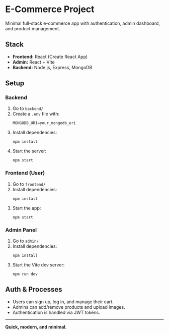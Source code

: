 # E-Commerce Project

Minimal full-stack e-commerce app with authentication, admin dashboard, and product management.

## Stack
- **Frontend:** React (Create React App)
- **Admin:** React + Vite
- **Backend:** Node.js, Express, MongoDB

## Setup

### Backend
1. Go to `backend/`
2. Create a `.env` file with:
   ```
   MONGODB_URI=your_mongodb_uri
   ```
3. Install dependencies:
   ```
   npm install
   ```
4. Start the server:
   ```
   npm start
   ```

### Frontend (User)
1. Go to `frontend/`
2. Install dependencies:
   ```
   npm install
   ```
3. Start the app:
   ```
   npm start
   ```

### Admin Panel
1. Go to `admin/`
2. Install dependencies:
   ```
   npm install
   ```
3. Start the Vite dev server:
   ```
   npm run dev
   ```

## Auth & Processes
- Users can sign up, log in, and manage their cart.
- Admins can add/remove products and upload images.
- Authentication is handled via JWT tokens.

---

**Quick, modern, and minimal.**
